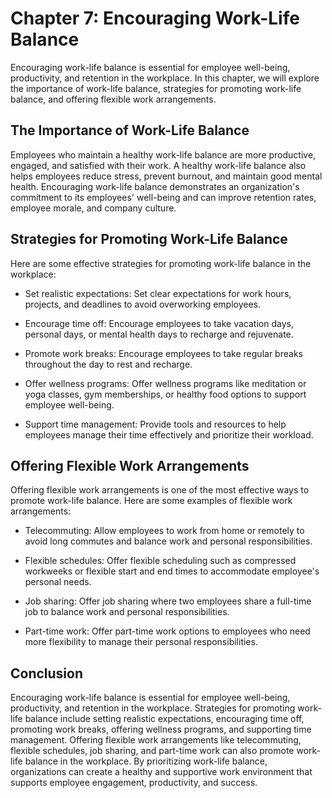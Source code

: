 Chapter 7: Encouraging Work-Life Balance
========================================

Encouraging work-life balance is essential for employee well-being, productivity, and retention in the workplace. In this chapter, we will explore the importance of work-life balance, strategies for promoting work-life balance, and offering flexible work arrangements.

The Importance of Work-Life Balance
-----------------------------------

Employees who maintain a healthy work-life balance are more productive, engaged, and satisfied with their work. A healthy work-life balance also helps employees reduce stress, prevent burnout, and maintain good mental health. Encouraging work-life balance demonstrates an organization's commitment to its employees' well-being and can improve retention rates, employee morale, and company culture.

Strategies for Promoting Work-Life Balance
------------------------------------------

Here are some effective strategies for promoting work-life balance in the workplace:

* Set realistic expectations: Set clear expectations for work hours, projects, and deadlines to avoid overworking employees.

* Encourage time off: Encourage employees to take vacation days, personal days, or mental health days to recharge and rejuvenate.

* Promote work breaks: Encourage employees to take regular breaks throughout the day to rest and recharge.

* Offer wellness programs: Offer wellness programs like meditation or yoga classes, gym memberships, or healthy food options to support employee well-being.

* Support time management: Provide tools and resources to help employees manage their time effectively and prioritize their workload.

Offering Flexible Work Arrangements
-----------------------------------

Offering flexible work arrangements is one of the most effective ways to promote work-life balance. Here are some examples of flexible work arrangements:

* Telecommuting: Allow employees to work from home or remotely to avoid long commutes and balance work and personal responsibilities.

* Flexible schedules: Offer flexible scheduling such as compressed workweeks or flexible start and end times to accommodate employee's personal needs.

* Job sharing: Offer job sharing where two employees share a full-time job to balance work and personal responsibilities.

* Part-time work: Offer part-time work options to employees who need more flexibility to manage their personal responsibilities.

Conclusion
----------

Encouraging work-life balance is essential for employee well-being, productivity, and retention in the workplace. Strategies for promoting work-life balance include setting realistic expectations, encouraging time off, promoting work breaks, offering wellness programs, and supporting time management. Offering flexible work arrangements like telecommuting, flexible schedules, job sharing, and part-time work can also promote work-life balance in the workplace. By prioritizing work-life balance, organizations can create a healthy and supportive work environment that supports employee engagement, productivity, and success.
